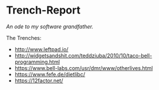 # Trench-Report
*An ode to my software grandfather.*

The Trenches:
- http://www.leftpad.io/
- http://widgetsandshit.com/teddziuba/2010/10/taco-bell-programming.html
- https://www.bell-labs.com/usr/dmr/www/otherlives.html
- https://www.fefe.de/dietlibc/
- https://12factor.net/

